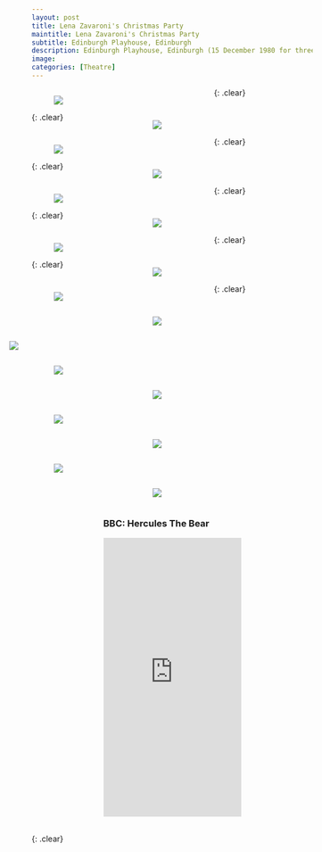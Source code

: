 ```yaml
---
layout: post
title: Lena Zavaroni's Christmas Party
maintitle: Lena Zavaroni's Christmas Party
subtitle: Edinburgh Playhouse, Edinburgh
description: Edinburgh Playhouse, Edinburgh (15 December 1980 for three weeks).
image: 
categories: [Theatre]
---
```


<figure class="fig1">
<a href="/assets/images/1980-12-15-lena-zavaronis-christmasparty/lena-zavaronis-christmas-party - 01.jpg"><img src="/assets/images/1980-12-15-lena-zavaronis-christmasparty/lena-zavaronis-christmas-party - 01.jpg" class="full-width zoom-in"></a>
</figure>

<figure class="fig2">
<a href="/assets/images/1980-12-15-lena-zavaronis-christmasparty/lena-zavaronis-christmas-party - 02.jpg"><img src="/assets/images/1980-12-15-lena-zavaronis-christmasparty/lena-zavaronis-christmas-party - 02.jpg" class="full-width zoom-in"></a>
</figure>

{: .clear}

<figure class="fig1">
<a href="/assets/images/1980-12-15-lena-zavaronis-christmasparty/lena-zavaronis-christmas-party - 03.jpg"><img src="/assets/images/1980-12-15-lena-zavaronis-christmasparty/lena-zavaronis-christmas-party - 03.jpg" class="full-width zoom-in"></a>
</figure>

<figure class="fig2">
<a href="/assets/images/1980-12-15-lena-zavaronis-christmasparty/lena-zavaronis-christmas-party - 04.jpg"><img src="/assets/images/1980-12-15-lena-zavaronis-christmasparty/lena-zavaronis-christmas-party - 04.jpg" class="full-width zoom-in"></a>
</figure>

{: .clear}

<figure class="fig1">
<a href="/assets/images/1980-12-15-lena-zavaronis-christmasparty/lena-zavaronis-christmas-party - 05.jpg"><img src="/assets/images/1980-12-15-lena-zavaronis-christmasparty/lena-zavaronis-christmas-party - 05.jpg" class="full-width zoom-in"></a>
</figure>

<figure class="fig2">
<a href="/assets/images/1980-12-15-lena-zavaronis-christmasparty/lena-zavaronis-christmas-party - 06.jpg"><img src="/assets/images/1980-12-15-lena-zavaronis-christmasparty/lena-zavaronis-christmas-party - 06.jpg" class="full-width zoom-in"></a>
</figure>

{: .clear}

<figure class="fig1">
<a href="/assets/images/1980-12-15-lena-zavaronis-christmasparty/lena-zavaronis-christmas-party - 07.jpg"><img src="/assets/images/1980-12-15-lena-zavaronis-christmasparty/lena-zavaronis-christmas-party - 07.jpg" class="full-width zoom-in"></a>
</figure>

<figure class="fig2">
<a href="/assets/images/1980-12-15-lena-zavaronis-christmasparty/lena-zavaronis-christmas-party - 08.jpg"><img src="/assets/images/1980-12-15-lena-zavaronis-christmasparty/lena-zavaronis-christmas-party - 08.jpg" class="full-width zoom-in"></a>
</figure>

{: .clear}

<figure class="fig1">
<a href="/assets/images/1980-12-15-lena-zavaronis-christmasparty/lena-zavaronis-christmas-party - 09.jpg"><img src="/assets/images/1980-12-15-lena-zavaronis-christmasparty/lena-zavaronis-christmas-party - 09.jpg" class="full-width zoom-in"></a>
</figure>

<figure class="fig2">
<a href="/assets/images/1980-12-15-lena-zavaronis-christmasparty/lena-zavaronis-christmas-party - 10.jpg"><img src="/assets/images/1980-12-15-lena-zavaronis-christmasparty/lena-zavaronis-christmas-party - 10.jpg" class="full-width zoom-in"></a>
</figure>

{: .clear}

<figure class="fig3">
<a href="/assets/images/1980-12-15-lena-zavaronis-christmasparty/lena-zavaronis-christmas-party - 11.jpg"><img src="/assets/images/1980-12-15-lena-zavaronis-christmasparty/lena-zavaronis-christmas-party - 11.jpg" class="full-width zoom-in"></a>
</figure>

{: .clear}

<figure class="fig1">
<a href="/assets/images/1980-12-15-lena-zavaronis-christmasparty/lena-zavaronis-christmas-party - 12.jpg"><img src="/assets/images/1980-12-15-lena-zavaronis-christmasparty/lena-zavaronis-christmas-party - 12.jpg" class="full-width zoom-in"></a>
</figure>

<figure class="fig2">
<a href="/assets/images/1980-12-15-lena-zavaronis-christmasparty/lena-zavaronis-christmas-party - 13.jpg"><img src="/assets/images/1980-12-15-lena-zavaronis-christmasparty/lena-zavaronis-christmas-party - 13.jpg" class="full-width zoom-in"></a>
</figure>

{: .clear}

<figure class="fig1">
<a href="/assets/images/1980-12-15-lena-zavaronis-christmasparty/lena-zavaronis-christmas-party - 14.jpg"><img src="/assets/images/1980-12-15-lena-zavaronis-christmasparty/lena-zavaronis-christmas-party - 14.jpg" class="full-width zoom-in"></a>
</figure>

<figure class="fig2">
<a href="/assets/images/1980-12-15-lena-zavaronis-christmasparty/lena-zavaronis-christmas-party - 15.jpg"><img src="/assets/images/1980-12-15-lena-zavaronis-christmasparty/lena-zavaronis-christmas-party - 15.jpg" class="full-width zoom-in"></a>
</figure>

{: .clear}

<figure class="fig1">
<a href="/assets/images/1980-12-15-lena-zavaronis-christmasparty/lena-zavaronis-christmas-party - 16.jpg"><img src="/assets/images/1980-12-15-lena-zavaronis-christmasparty/lena-zavaronis-christmas-party - 16.jpg" class="full-width zoom-in"></a>
</figure>

<figure class="fig2">
<a href="/assets/images/1980-12-15-lena-zavaronis-christmasparty/lena-zavaronis-christmas-party - 17.jpg"><img src="/assets/images/1980-12-15-lena-zavaronis-christmasparty/lena-zavaronis-christmas-party - 17.jpg" class="full-width zoom-in"></a>
</figure>

{: .clear}

<figure class="fig4" id="bbc-hercules-the-bear">
<figcaption>
<h3>BBC: Hercules The Bear</h3>
</figcaption>
<iframe width="100%" height="500" frameborder="0" src="https://www.bbc.co.uk/programmes/p08p17kk/player"></iframe>
</figure>

<br />{: .clear}

<style>
.fig1 {float:left; width:49%;}

.fig2 {float:right; width:49%;}

.fig3 {float:right; width:100%;}

.fig4 {margin: 0 auto; width:49%;}

figcaption {float:left; width:100%;}

@media only screen and (max-width: 700px) {
.fig1, .fig2 {float:left; width:100%;}
.fig4 {float:left; width:100%;}
figcaption {float:left; width:100%; margin-bottom: 10px;}
}
</style>

